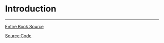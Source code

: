 # Introduction

---

[Entire Book Source](https://github.com/zach-king/CoolPython)

[Source Code](https://github.com/zach-king/CoolPython/source)

